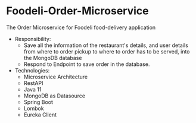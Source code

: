 # Foodeli-Order-Microservice
The Order Microservice for Foodeli food-delivery application
- Responsibility:
  - Save all the information of the restaurant's details, and user details from where to order pickup to where to order has to be served, into the MongoDB database
  - Respond to Endpoint to save order in the database.
- Technologies: 
  - Microservice Architecture
  - RestAPI
  - Java 11
  - MongoDB as Datasource 
  - Spring Boot
  - Lombok
  - Eureka Client
